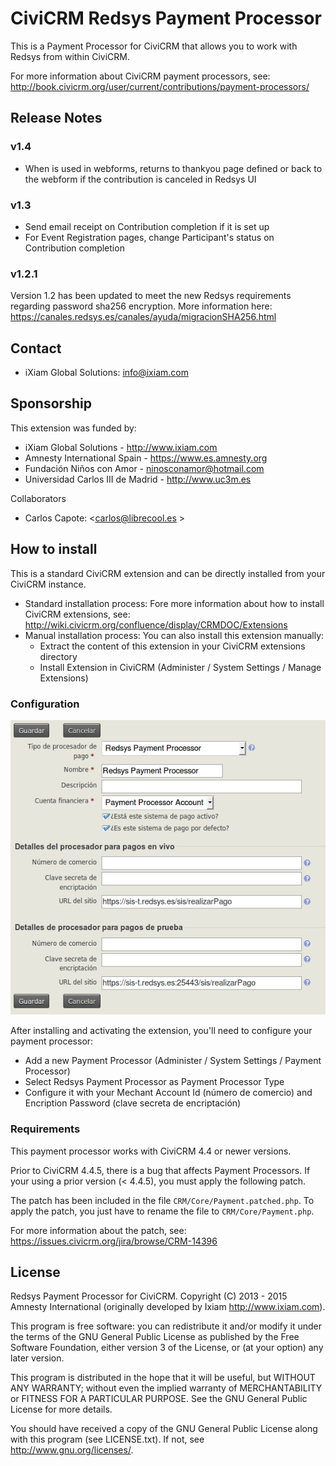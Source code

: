 # CiviCRM Redsys Payment Processor #

This is a Payment Processor for CiviCRM that allows you to work with Redsys from within CiviCRM.

For more information about CiviCRM payment processors, see:
http://book.civicrm.org/user/current/contributions/payment-processors/

## Release Notes ##

### v1.4 ###

- When is used in webforms, returns to thankyou page defined or back to the webform if the contribution is canceled in Redsys UI

### v1.3 ###

- Send email receipt on Contribution completion if it is set up
- For Event Registration pages, change Participant's status on Contribution completion

### v1.2.1 ###

Version 1.2 has been updated to meet the new Redsys requirements regarding password sha256 encryption.
More information here: https://canales.redsys.es/canales/ayuda/migracionSHA256.html

## Contact ##

* iXiam Global Solutions: <info@ixiam.com>

## Sponsorship ##

This extension was funded by:

* iXiam Global Solutions - <http://www.ixiam.com>
* Amnesty International Spain - <https://www.es.amnesty.org>
* Fundación Niños con Amor - <ninosconamor@hotmail.com>
* Universidad Carlos III de Madrid - <http://www.uc3m.es>

Collaborators

* Carlos Capote: <carlos@librecool.es >


## How to install ##

This is a standard CiviCRM extension and can be directly installed from your CiviCRM instance.

* Standard installation process: Fore more information about how to install CiviCRM extensions, see: http://wiki.civicrm.org/confluence/display/CRMDOC/Extensions
* Manual installation process: You can also install this extension manually:
  * Extract the content of this extension in your CiviCRM extensions directory
  * Install Extension in CiviCRM (Administer / System Settings / Manage Extensions)

### Configuration ###

![Screenshot](https://raw.githubusercontent.com/amnesty/civicrm-redsys/master/res/payment-processor-config.png "Screenshot")

After installing and activating the extension, you'll need to configure your payment processor:

* Add a new Payment Processor (Administer / System Settings / Payment Processor)
* Select Redsys Payment Processor as Payment Processor Type
* Configure it with your Mechant Account Id (número de comercio) and Encription Password (clave secreta de encriptación)

### Requirements ###

This payment processor works with CiviCRM 4.4 or newer versions.

Prior to CiviCRM 4.4.5, there is a bug that affects Payment Processors. If your using a prior version (< 4.4.5), you must apply the following patch.

The patch has been included in the file `CRM/Core/Payment.patched.php`. To apply the patch, you just have to rename the file to `CRM/Core/Payment.php`.

For more information about the patch, see:
https://issues.civicrm.org/jira/browse/CRM-14396

## License ##

Redsys Payment Processor for CiviCRM. Copyright (C) 2013 - 2015 Amnesty International (originally developed by Ixiam http://www.ixiam.com).

This program is free software: you can redistribute it and/or modify it under the terms of the GNU General Public License as published by the Free Software Foundation, either version 3 of the License, or (at your option) any later version.

This program is distributed in the hope that it will be useful, but WITHOUT ANY WARRANTY; without even the implied warranty of MERCHANTABILITY or FITNESS FOR A PARTICULAR PURPOSE. See the GNU General Public License for more details.

You should have received a copy of the GNU General Public License along with this program (see LICENSE.txt). If not, see http://www.gnu.org/licenses/.
